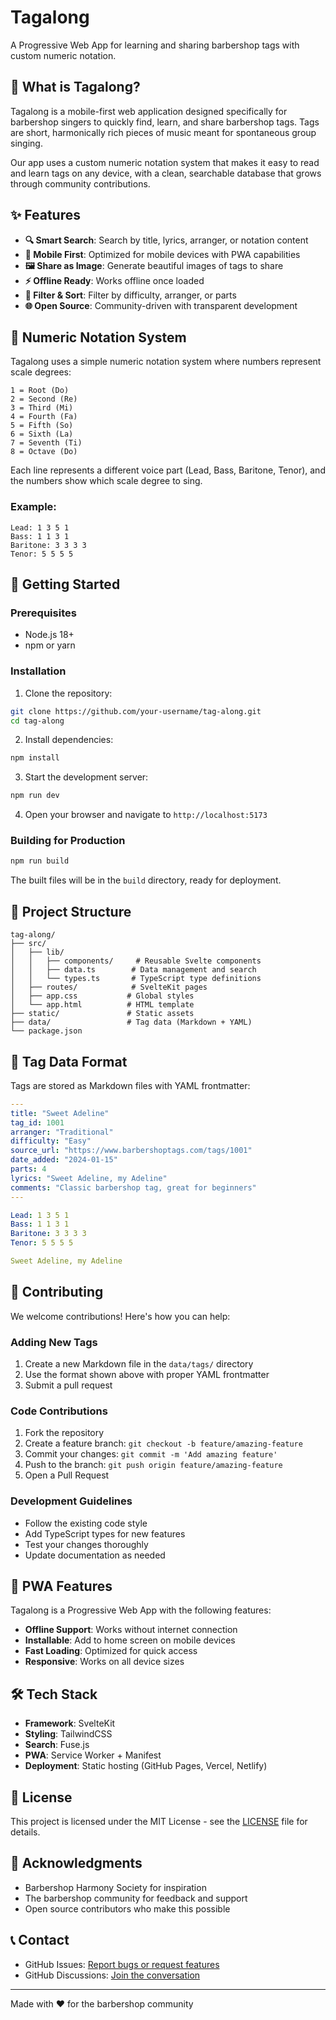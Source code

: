 # Tagalong

A Progressive Web App for learning and sharing barbershop tags with custom numeric notation.

## 🎵 What is Tagalong?

Tagalong is a mobile-first web application designed specifically for barbershop singers to quickly find, learn, and share barbershop tags. Tags are short, harmonically rich pieces of music meant for spontaneous group singing.

Our app uses a custom numeric notation system that makes it easy to read and learn tags on any device, with a clean, searchable database that grows through community contributions.

## ✨ Features

- **🔍 Smart Search**: Search by title, lyrics, arranger, or notation content
- **📱 Mobile First**: Optimized for mobile devices with PWA capabilities
- **🖼️ Share as Image**: Generate beautiful images of tags to share
- **⚡ Offline Ready**: Works offline once loaded
- **🎯 Filter & Sort**: Filter by difficulty, arranger, or parts
- **🌐 Open Source**: Community-driven with transparent development

## 🎼 Numeric Notation System

Tagalong uses a simple numeric notation system where numbers represent scale degrees:

```
1 = Root (Do)
2 = Second (Re)
3 = Third (Mi)
4 = Fourth (Fa)
5 = Fifth (So)
6 = Sixth (La)
7 = Seventh (Ti)
8 = Octave (Do)
```

Each line represents a different voice part (Lead, Bass, Baritone, Tenor), and the numbers show which scale degree to sing.

### Example:
```
Lead: 1 3 5 1
Bass: 1 1 3 1
Baritone: 3 3 3 3
Tenor: 5 5 5 5
```

## 🚀 Getting Started

### Prerequisites

- Node.js 18+ 
- npm or yarn

### Installation

1. Clone the repository:
```bash
git clone https://github.com/your-username/tag-along.git
cd tag-along
```

2. Install dependencies:
```bash
npm install
```

3. Start the development server:
```bash
npm run dev
```

4. Open your browser and navigate to `http://localhost:5173`

### Building for Production

```bash
npm run build
```

The built files will be in the `build` directory, ready for deployment.

## 📁 Project Structure

```
tag-along/
├── src/
│   ├── lib/
│   │   ├── components/     # Reusable Svelte components
│   │   ├── data.ts        # Data management and search
│   │   └── types.ts       # TypeScript type definitions
│   ├── routes/            # SvelteKit pages
│   ├── app.css           # Global styles
│   └── app.html          # HTML template
├── static/               # Static assets
├── data/                 # Tag data (Markdown + YAML)
└── package.json
```

## 📝 Tag Data Format

Tags are stored as Markdown files with YAML frontmatter:

```yaml
---
title: "Sweet Adeline"
tag_id: 1001
arranger: "Traditional"
difficulty: "Easy"
source_url: "https://www.barbershoptags.com/tags/1001"
date_added: "2024-01-15"
parts: 4
lyrics: "Sweet Adeline, my Adeline"
comments: "Classic barbershop tag, great for beginners"
---

Lead: 1 3 5 1
Bass: 1 1 3 1
Baritone: 3 3 3 3
Tenor: 5 5 5 5

Sweet Adeline, my Adeline
```

## 🤝 Contributing

We welcome contributions! Here's how you can help:

### Adding New Tags

1. Create a new Markdown file in the `data/tags/` directory
2. Use the format shown above with proper YAML frontmatter
3. Submit a pull request

### Code Contributions

1. Fork the repository
2. Create a feature branch: `git checkout -b feature/amazing-feature`
3. Commit your changes: `git commit -m 'Add amazing feature'`
4. Push to the branch: `git push origin feature/amazing-feature`
5. Open a Pull Request

### Development Guidelines

- Follow the existing code style
- Add TypeScript types for new features
- Test your changes thoroughly
- Update documentation as needed

## 📱 PWA Features

Tagalong is a Progressive Web App with the following features:

- **Offline Support**: Works without internet connection
- **Installable**: Add to home screen on mobile devices
- **Fast Loading**: Optimized for quick access
- **Responsive**: Works on all device sizes

## 🛠️ Tech Stack

- **Framework**: SvelteKit
- **Styling**: TailwindCSS
- **Search**: Fuse.js
- **PWA**: Service Worker + Manifest
- **Deployment**: Static hosting (GitHub Pages, Vercel, Netlify)

## 📄 License

This project is licensed under the MIT License - see the [LICENSE](LICENSE) file for details.

## 🙏 Acknowledgments

- Barbershop Harmony Society for inspiration
- The barbershop community for feedback and support
- Open source contributors who make this possible

## 📞 Contact

- GitHub Issues: [Report bugs or request features](https://github.com/your-username/tag-along/issues)
- GitHub Discussions: [Join the conversation](https://github.com/your-username/tag-along/discussions)

---

Made with ❤️ for the barbershop community
